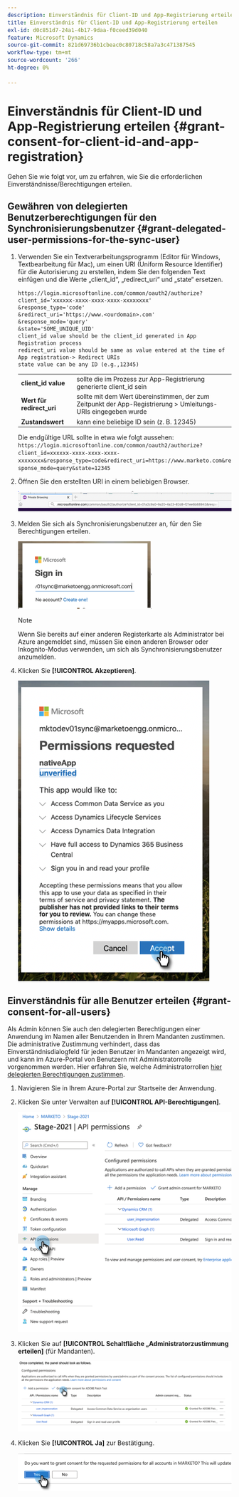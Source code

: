 ```yaml
---
description: Einverständnis für Client-ID und App-Registrierung erteilen - Marketo-Dokumente - Produktdokumentation
title: Einverständnis für Client-ID und App-Registrierung erteilen
exl-id: d0c851d7-24a1-4b17-9daa-f0ceed39d040
feature: Microsoft Dynamics
source-git-commit: 821d69736b1cbeac0c80718c58a7a3c471387545
workflow-type: tm+mt
source-wordcount: '266'
ht-degree: 0%

---
```


# Einverständnis für Client-ID und App-Registrierung erteilen {#grant-consent-for-client-id-and-app-registration}

Gehen Sie wie folgt vor, um zu erfahren, wie Sie die erforderlichen Einverständnisse/Berechtigungen erteilen.

## Gewähren von delegierten Benutzerberechtigungen für den Synchronisierungsbenutzer {#grant-delegated-user-permissions-for-the-sync-user}

1. Verwenden Sie ein Textverarbeitungsprogramm (Editor für Windows, Textbearbeitung für Mac), um einen URI (Uniform Resource Identifier) für die Autorisierung zu erstellen, indem Sie den folgenden Text einfügen und die Werte „client_id“, „redirect_uri“ und „state“ ersetzen.

   ```
   https://login.microsoftonline.com/common/oauth2/authorize?
   client_id='xxxxxx-xxxx-xxxx-xxxx-xxxxxxxx'
   &response_type='code'
   &redirect_uri='https://www.<ourdomain>.com'
   &response_mode='query'
   &state='SOME_UNIQUE_UID'
   client_id value should be the client_id generated in App Registration process
   redirect_uri value should be same as value entered at the time of App registration-> Redirect URIs
   state value can be any ID (e.g.,12345)
   ```

   <table> 
    <colgroup> 
     <col> 
     <col> 
    </colgroup> 
    <tbody> 
     <tr> 
      <td><strong>client_id value</strong></td> 
      <td>sollte die im Prozess zur App-Registrierung generierte client_id sein</td> 
     </tr> 
     <tr> 
      <td><strong>Wert für redirect_uri</strong></td> 
      <td>sollte mit dem Wert übereinstimmen, der zum Zeitpunkt der App-Registrierung &gt; Umleitungs-URIs eingegeben wurde</td> 
     </tr> 
     <tr> 
      <td><strong>Zustandswert</strong></td> 
      <td>kann eine beliebige ID sein (z. B. 12345)</td> 
     </tr> 
    </tbody> 
   </table>

   Die endgültige URL sollte in etwa wie folgt aussehen: `https://login.microsoftonline.com/common/oauth2/authorize?client_id=xxxxxx-xxxx-xxxx-xxxx-xxxxxxxx&response_type=code&redirect_uri=https://www.marketo.com&response_mode=query&state=12345`

1. Öffnen Sie den erstellten URI in einem beliebigen Browser.

   ![](assets/grant-consent-for-client-id-app-registration-1.png)

1. Melden Sie sich als Synchronisierungsbenutzer an, für den Sie Berechtigungen erteilen.

   ![](assets/grant-consent-for-client-id-app-registration-2.png)

   >[!NOTE]
   >
   >Wenn Sie bereits auf einer anderen Registerkarte als Administrator bei Azure angemeldet sind, müssen Sie einen anderen Browser oder Inkognito-Modus verwenden, um sich als Synchronisierungsbenutzer anzumelden.

1. Klicken Sie **[!UICONTROL Akzeptieren]**.

   ![](assets/grant-consent-for-client-id-app-registration-3.png)

## Einverständnis für alle Benutzer erteilen {#grant-consent-for-all-users}

Als Admin können Sie auch den delegierten Berechtigungen einer Anwendung im Namen aller Benutzenden in Ihrem Mandanten zustimmen. Die administrative Zustimmung verhindert, dass das Einverständnisdialogfeld für jeden Benutzer im Mandanten angezeigt wird, und kann im Azure-Portal von Benutzern mit Administratorrolle vorgenommen werden. Hier erfahren Sie, welche Administratorrollen [hier delegierten Berechtigungen zustimmen](https://docs.microsoft.com/en-us/azure/active-directory/roles/permissions-reference).

1. Navigieren Sie in Ihrem Azure-Portal zur Startseite der Anwendung.

1. Klicken Sie unter Verwalten auf **[!UICONTROL API-Berechtigungen]**.

   ![](assets/grant-consent-for-client-id-app-registration-4.png)

1. Klicken Sie auf **[!UICONTROL Schaltfläche „Administratorzustimmung erteilen]** (für Mandanten).

   ![](assets/grant-consent-for-client-id-app-registration-5.png)

1. Klicken Sie **[!UICONTROL Ja]** zur Bestätigung.

   ![](assets/grant-consent-for-client-id-app-registration-6.png)
